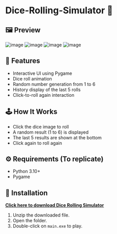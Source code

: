 # Dice-Rolling-Simulator 🎲

## 🖼 Preview

![image](https://github.com/user-attachments/assets/b2eafaa8-3a15-43bd-b6ca-cb20c09bb2ec)
![image](https://github.com/user-attachments/assets/12934414-3c1c-424a-b7c8-b9a945148dcb)
![image](https://github.com/user-attachments/assets/8098fd0e-8566-4ee4-bd9e-1449461a1ad4)
![image](https://github.com/user-attachments/assets/23b03bec-7547-4064-a76b-ba63dda4dcc2)

## 🚀 Features

- Interactive UI using Pygame
- Dice roll animation
- Random number generation from 1 to 6
- History display of the last 5 rolls
- Click-to-roll again interaction

## 🕹️ How It Works

- Click the dice image to roll
- A random result (1 to 6) is displayed
- The last 5 results are shown at the bottom
- Click again to roll again

## ⚙️ Requirements (To replicate)

- Python 3.10+
- Pygame

## 💾 Installation

[**Click here to download Dice Rolling Simulator**](https://github.com/user-attachments/files/20231946/dice-rolling_simulator.zip)

1. Unzip the downloaded file.
2. Open the folder.
3. Double-click on `main.exe` to play.
